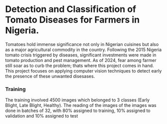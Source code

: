 # Detection and Classification of Tomato Diseases for Farmers in Nigeria.
Tomatoes hold immense significance not only in Nigerian cuisines but also as a major agricultural commodity in the country. 
Following the 2015 Nigeria tomato crisis triggered by diseases, significant investments were made in tomato production and pest management. 
As of 2024, fear among farmer still soar as to curb the problem; thats where this project comes in hand. This project focuses on applying computer vision techniques to detect early the presence of these unwanted disesases.

### Training
The training involved 4500 images which belonged to 3 classes (Early Blight, Late Blight, Healthy). The reading of the images of the images was done in batches of 32, with 80% assigned to training, 10% assigned to validation and 10% assigned to test
